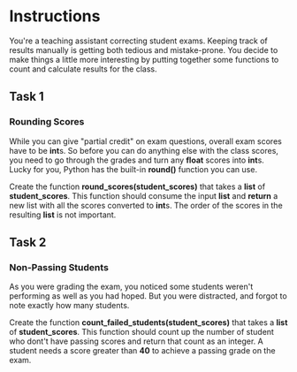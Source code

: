 # Instructions

You're a teaching assistant correcting student exams. Keeping track of results manually is getting both tedious and mistake-prone. You decide to make things a little more interesting by putting together some functions to count and calculate results for the class.

## Task 1

### Rounding Scores

While you can give "partial credit" on exam questions, overall exam scores have to be **int**s. So before you can do anything else with the class scores, you need to go through the grades and turn any **float** scores into **int**s. Lucky for you, Python has the built-in **round()** function you can use.

Create the function **round_scores(student_scores)** that takes a **list** of **student_scores**. This function should consume the input **list** and **return** a new list with all the scores converted to **int**s. The order of the scores in the resulting **list** is not important.

## Task 2

### Non-Passing Students

As you were grading the exam, you noticed some students weren't performing as well as you had hoped. But you were distracted, and forgot to note exactly how many students.

Create the function **count_failed_students(student_scores)** that takes a **list** of **student_scores**. This function should count up the number of student who dont't have passing scores and return that count as an integer. A student needs a score greater than **40** to achieve a passing grade on the exam.
